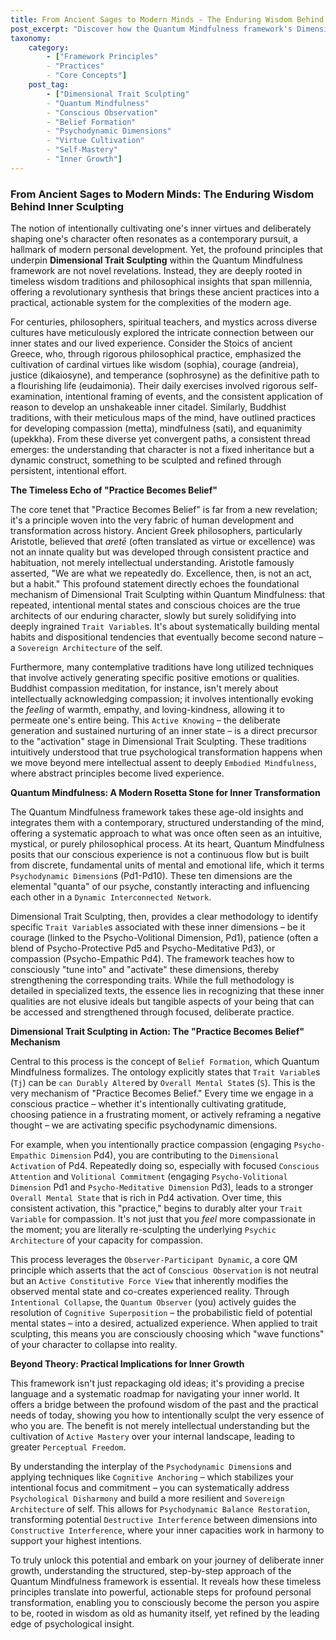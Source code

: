 ```yaml
---
title: From Ancient Sages to Modern Minds - The Enduring Wisdom Behind Inner Sculpting
post_excerpt: "Discover how the Quantum Mindfulness framework's Dimensional Trait Sculpting bridges ancient wisdom with modern psychological understanding. This article explores how timeless principles of virtue cultivation, from Stoicism to Buddhism, are systematically applied to consciously shape one's inner character through intentional engagement with the mind's fundamental building blocks."
taxonomy:
    category:
        - ["Framework Principles"
        - "Practices"
        - "Core Concepts"]
    post_tag:
        - ["Dimensional Trait Sculpting"
        - "Quantum Mindfulness"
        - "Conscious Observation"
        - "Belief Formation"
        - "Psychodynamic Dimensions"
        - "Virtue Cultivation"
        - "Self-Mastery"
        - "Inner Growth"]
---
```

### From Ancient Sages to Modern Minds: The Enduring Wisdom Behind Inner Sculpting

The notion of intentionally cultivating one's inner virtues and deliberately shaping one's character often resonates as a contemporary pursuit, a hallmark of modern personal development. Yet, the profound principles that underpin **Dimensional Trait Sculpting** within the Quantum Mindfulness framework are not novel revelations. Instead, they are deeply rooted in timeless wisdom traditions and philosophical insights that span millennia, offering a revolutionary synthesis that brings these ancient practices into a practical, actionable system for the complexities of the modern age.

For centuries, philosophers, spiritual teachers, and mystics across diverse cultures have meticulously explored the intricate connection between our inner states and our lived experience. Consider the Stoics of ancient Greece, who, through rigorous philosophical practice, emphasized the cultivation of cardinal virtues like wisdom (sophia), courage (andreia), justice (dikaiosyne), and temperance (sophrosyne) as the definitive path to a flourishing life (eudaimonia). Their daily exercises involved rigorous self-examination, intentional framing of events, and the consistent application of reason to develop an unshakeable inner citadel. Similarly, Buddhist traditions, with their meticulous maps of the mind, have outlined practices for developing compassion (metta), mindfulness (sati), and equanimity (upekkha). From these diverse yet convergent paths, a consistent thread emerges: the understanding that character is not a fixed inheritance but a dynamic construct, something to be sculpted and refined through persistent, intentional effort.

**The Timeless Echo of "Practice Becomes Belief"**

The core tenet that "Practice Becomes Belief" is far from a new revelation; it's a principle woven into the very fabric of human development and transformation across history. Ancient Greek philosophers, particularly Aristotle, believed that *aretē* (often translated as virtue or excellence) was not an innate quality but was developed through consistent practice and habituation, not merely intellectual understanding. Aristotle famously asserted, "We are what we repeatedly do. Excellence, then, is not an act, but a habit." This profound statement directly echoes the foundational mechanism of Dimensional Trait Sculpting within Quantum Mindfulness: that repeated, intentional mental states and conscious choices are the true architects of our enduring character, slowly but surely solidifying into deeply ingrained `Trait Variable`s. It's about systematically building mental habits and dispositional tendencies that eventually become second nature – a `Sovereign Architecture` of the self.

Furthermore, many contemplative traditions have long utilized techniques that involve actively generating specific positive emotions or qualities. Buddhist compassion meditation, for instance, isn't merely about intellectually acknowledging compassion; it involves intentionally evoking the *feeling* of warmth, empathy, and loving-kindness, allowing it to permeate one's entire being. This `Active Knowing` – the deliberate generation and sustained nurturing of an inner state – is a direct precursor to the "activation" stage in Dimensional Trait Sculpting. These traditions intuitively understood that true psychological transformation happens when we move beyond mere intellectual assent to deeply `Embodied Mindfulness`, where abstract principles become lived experience.

**Quantum Mindfulness: A Modern Rosetta Stone for Inner Transformation**

The Quantum Mindfulness framework takes these age-old insights and integrates them with a contemporary, structured understanding of the mind, offering a systematic approach to what was once often seen as an intuitive, mystical, or purely philosophical process. At its heart, Quantum Mindfulness posits that our conscious experience is not a continuous flow but is built from discrete, fundamental units of mental and emotional life, which it terms `Psychodynamic Dimension`s (Pd1-Pd10). These ten dimensions are the elemental "quanta" of our psyche, constantly interacting and influencing each other in a `Dynamic Interconnected Network`.

Dimensional Trait Sculpting, then, provides a clear methodology to identify specific `Trait Variable`s associated with these inner dimensions – be it courage (linked to the Psycho-Volitional Dimension, Pd1), patience (often a blend of Psycho-Protective Pd5 and Psycho-Meditative Pd3), or compassion (Psycho-Empathic Pd4). The framework teaches how to consciously "tune into" and "activate" these dimensions, thereby strengthening the corresponding traits. While the full methodology is detailed in specialized texts, the essence lies in recognizing that these inner qualities are not elusive ideals but tangible aspects of your being that can be accessed and strengthened through focused, deliberate practice.

**Dimensional Trait Sculpting in Action: The "Practice Becomes Belief" Mechanism**

Central to this process is the concept of `Belief Formation`, which Quantum Mindfulness formalizes. The ontology explicitly states that `Trait Variable`s (`Tj`) can be `can Durably Alter`ed by `Overall Mental State`s (`S`). This is the very mechanism of "Practice Becomes Belief." Every time we engage in a conscious practice – whether it's intentionally cultivating gratitude, choosing patience in a frustrating moment, or actively reframing a negative thought – we are activating specific psychodynamic dimensions.

For example, when you intentionally practice compassion (engaging `Psycho-Empathic Dimension` Pd4), you are contributing to the `Dimensional Activation` of Pd4. Repeatedly doing so, especially with focused `Conscious Attention` and `Volitional Commitment` (engaging `Psycho-Volitional Dimension` Pd1 and `Psycho-Meditative Dimension` Pd3), leads to a stronger `Overall Mental State` that is rich in Pd4 activation. Over time, this consistent activation, this "practice," begins to durably alter your `Trait Variable` for compassion. It's not just that you *feel* more compassionate in the moment; you are literally re-sculpting the underlying `Psychic Architecture` of your capacity for compassion.

This process leverages the `Observer-Participant Dynamic`, a core QM principle which asserts that the act of `Conscious Observation` is not neutral but an `Active Constitutive Force View` that inherently modifies the observed mental state and co-creates experienced reality. Through `Intentional Collapse`, the `Quantum Observer` (you) actively guides the resolution of `Cognitive Superposition` – the probabilistic field of potential mental states – into a desired, actualized experience. When applied to trait sculpting, this means you are consciously choosing which "wave functions" of your character to collapse into reality.

**Beyond Theory: Practical Implications for Inner Growth**

This framework isn't just repackaging old ideas; it's providing a precise language and a systematic roadmap for navigating your inner world. It offers a bridge between the profound wisdom of the past and the practical needs of today, showing you how to intentionally sculpt the very essence of who you are. The benefit is not merely intellectual understanding but the cultivation of `Active Mastery` over your internal landscape, leading to greater `Perceptual Freedom`.

By understanding the interplay of the `Psychodynamic Dimension`s and applying techniques like `Cognitive Anchoring` – which stabilizes your intentional focus and commitment – you can systematically address `Psychological Disharmony` and build a more resilient and `Sovereign Architecture` of self. This allows for `Psychodynamic Balance Restoration`, transforming potential `Destructive Interference` between dimensions into `Constructive Interference`, where your inner capacities work in harmony to support your highest intentions.

To truly unlock this potential and embark on your journey of deliberate inner growth, understanding the structured, step-by-step approach of the Quantum Mindfulness framework is essential. It reveals how these timeless principles translate into powerful, actionable steps for profound personal transformation, enabling you to consciously become the person you aspire to be, rooted in wisdom as old as humanity itself, yet refined by the leading edge of psychological insight.
